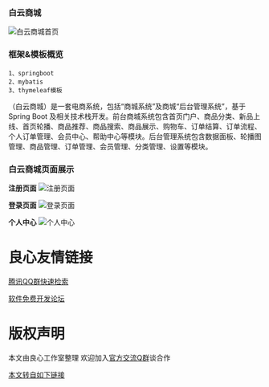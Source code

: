 ### 白云商城
![白云商城首页](https://images.gitee.com/uploads/images/2020/0513/194235_55719365_5097998.png "屏幕截图.png")
### 框架&模板概览
    1、springboot
    2、mybatis
    3、thymeleaf模板
（白云商城）是一套电商系统，包括“商城系统”及商城“后台管理系统”，基于 Spring Boot 及相关技术栈开发。前台商城系统包含首页门户、商品分类、新品上线、首页轮播、商品推荐、商品搜索、商品展示、购物车、订单结算、订单流程、个人订单管理、会员中心、帮助中心等模块。后台管理系统包含数据面板、轮播图管理、商品管理、订单管理、会员管理、分类管理、设置等模块。

### 白云商城页面展示

 **注册页面**
![注册页面](https://images.gitee.com/uploads/images/2020/0513/194941_a87988e2_5097998.png "屏幕截图.png")

 **登录页面** 
![登录页面](https://images.gitee.com/uploads/images/2020/0513/195540_35d4fca1_5097998.png "屏幕截图.png")

 **个人中心** 
![个人中心](https://images.gitee.com/uploads/images/2020/0513/200141_e89abf97_5097998.png "屏幕截图.png")




 # 良心友情链接

[腾讯QQ群快速检索](http://u.720life.cn/s/8cf73f7c)

[软件免费开发论坛](http://u.720life.cn/s/bbb01dc0)

# 版权声明 

本文由良心工作室整理 欢迎加入[官方交流Q群](https://u.720life.cn/s/f2316816)谈合作

[本文转自如下链接](http://u.720life.cn/g/2e71d0f0a5c601172267ba20d3a43c6e4fac4d3fb8ba2038e986f7648665c89d4d90f6e8a17744f7b3fb4bec625667d4f5419b6a65498a733e8a837a4e5ccb05)